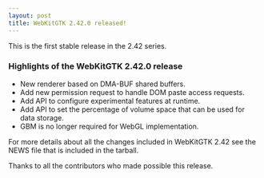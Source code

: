 ```yaml
---
layout: post
title: WebKitGTK 2.42.0 released!
---
```


This is the first stable release in the 2.42 series.

### Highlights of the WebKitGTK 2.42.0 release

 - New renderer based on DMA-BUF shared buffers.
 - Add new permission request to handle DOM paste access requests.
 - Add API to configure experimental features at runtime.
 - Add API to set the percentage of volume space that can be used for data storage.
 - GBM is no longer required for WebGL implementation.

For more details about all the changes included in WebKitGTK 2.42 see
the NEWS file that is included in the tarball.

Thanks to all the contributors who made possible this release.